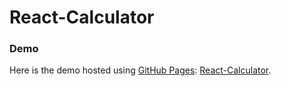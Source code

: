 # React-Calculator

### Demo
Here is the demo hosted using [GitHub Pages](https://pages.github.com/): [React-Calculator](https://vaishalshah.github.io/react-calculator/).